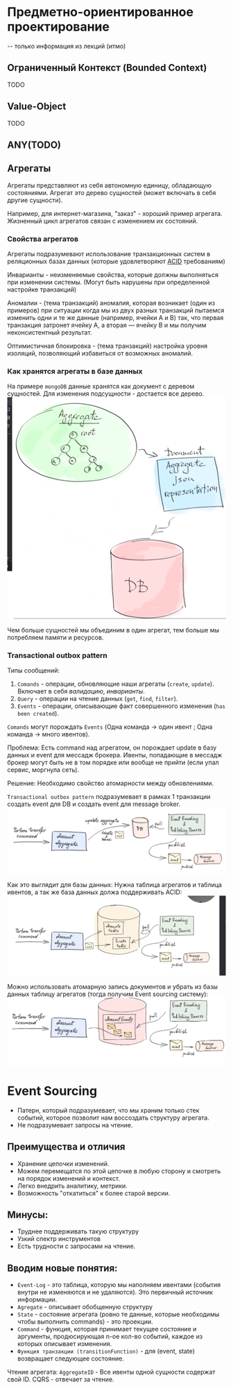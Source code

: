 # Предметно-ориентированное проектирование

-- только информация из лекций (итмо)

## Ограниченный Контекст (Bounded Context)
TODO

## Value-Object
TODO

## ANY(TODO)

## Агрегаты
Агрегаты представляют из себя автономную единицу, обладающую состояниями. Агрегат это дерево сущностей 
(может включать в себя другие сущности).

Например, для интернет-магазина, "заказ" - хороший пример агрегата. Жизненный цикл агрегатов связан с изменением их состояний.

### Свойства агрегатов

Агрегаты подразумевают использование транзакционных систем в реляционных базах данных 
(которые удовлетворяют [ACID](https://github.com/babtiss/cheat-sheet/tree/master/data_base/acid) требованиям)

Инварианты - неизменяемые свойства, которые должны выполняться при изменении системы. 
(Могут быть нарушены при определенной настройке транзакций)

Аномалии - (тема транзакций) аномалия, которая возникает (один из примеров) при ситуации когда мы из двух разных транзакций пытаемся изменить одни и те же данные 
(например, ячейки А и В) так, что первая транзакция затронет ячейку A, а вторая — ячейку В и мы получим неконсистентный результат.

Оптимистичная блокировка - (тема транзакций) настройка уровня изоляций, позволяющий избавиться от возможных аномалий.

### Как хранятся агрегаты в базе данных
На примере `mongoDB` данные хранятся как документ с деревом сущностей.
Для изменения подсущности - достается все дерево.
![img](img.png)

Чем больше сущностей мы объединим в один агрегат, тем больше мы потребляем памяти и ресурсов.


### Transactional outbox pattern
Типы сообщений:
1. `Comands` - операции, обновляющие наши агрегаты (`create`, `update`). Включает в себя *валидацию*, *инварианты*.
2. `Query` - операции на чтение данных (`get`, `find`, `filter`).
3. `Events` - операции, описывающие факт совершенного изменения (`has been created`).

`Comands` могут порождать `Events` (Одна команда -> один ивент ; Одна команда -> много ивентов).

Проблема:
Есть command над агрегатом, он порождает update в базу данных и event для мессадж брокера.
Ивенты, попадающие в мессадж брокер могут быть не в том порядке или вообще не прийти (если упал сервис, моргнула сеть).

Решение:
Необходимо свойство атомарности между обновлениями. 

`Transactional outbox pattern` подразумевает в рамках 1 транзакции создать event для DB и создать event для message broker.
![img_1.png](img_1.png)

Как это выглядит для базы данных:
Нужна таблица агрегатов и таблица ивентов, а так же база данных должа поддерживать ACID:
![img_2.png](img_2.png)

Можно использовать атомарную запись документов и убрать из базы данных таблицу агрегатов 
(тогда получим Event sourcing систему):
![img_3.png](img_3.png)

# Event Sourcing
- Патерн, который подразумевает, что мы храним только стек событий, которое позволит нам воссоздать структуру агрегата.
- Не подразумевает запросы на чтение.

## Преимущества и отличия
- Хранение цепочки изменений.
- Можем перемещатся по этой цепочке в любую сторону и смотреть на порядок изменений и контекст.
- Легко внедрить аналитику, метрики.
- Возможность "откатиться" к более старой версии.

## Минусы:
- Труднее поддерживать такую структуру
- Узкий спектр инструментов
- Есть трудности с запросами на чтение.

## Вводим новые понятия:
* `Event-Log` - это таблица, которую мы наполняем ивентами (события внутри не изменяются и не удаляются). Это первичный источник информации.
* `Agregate` - описывает обобщенную структуру
* `State` - состояние агрегата (ровно те данные, которые необходимы чтобы выполнить commands) - это проекции.
* `Command` - функция, которая принимает текущее состояние и аргументы, продюсирующая n-ое кол-во событий, каждое из которых описывает изменения.
* `Функция транзакции (transitionFunction)` - для (event, state) возвращает следующее состояние.

Чтение агрегата: 
`AggregateID` - Все ивенты одной сущности содержат свой ID. CQRS - отвечает за чтение.

